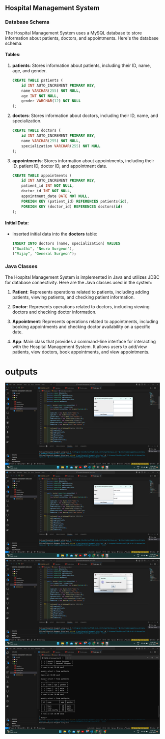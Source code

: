 ## Hospital Management System

### Database Schema

The Hospital Management System uses a MySQL database to store information about patients, doctors, and appointments. Here's the database schema:

#### Tables:

1. **patients**: Stores information about patients, including their ID, name, age, and gender.

   ```sql
   CREATE TABLE patients (
       id INT AUTO_INCREMENT PRIMARY KEY,
       name VARCHAR(255) NOT NULL,
       age INT NOT NULL,
       gender VARCHAR(12) NOT NULL
   );
   ```

2. **doctors**: Stores information about doctors, including their ID, name, and specialization.

   ```sql
   CREATE TABLE doctors (
       id INT AUTO_INCREMENT PRIMARY KEY,
       name VARCHAR(255) NOT NULL,
       specialization VARCHAR(255) NOT NULL
   );
   ```

3. **appointments**: Stores information about appointments, including their ID, patient ID, doctor ID, and appointment date.
   ```sql
   CREATE TABLE appointments (
       id INT AUTO_INCREMENT PRIMARY KEY,
       patient_id INT NOT NULL,
       doctor_id INT NOT NULL,
       appointment_date DATE NOT NULL,
       FOREIGN KEY (patient_id) REFERENCES patients(id),
       FOREIGN KEY (doctor_id) REFERENCES doctors(id)
   );
   ```

#### Initial Data:

- Inserted initial data into the **doctors** table:
  ```sql
  INSERT INTO doctors (name, specialization) VALUES
  ("Swathi", "Neuro Surgeon"),
  ("Vijay", "General Surgeon");
  ```

### Java Classes

The Hospital Management System is implemented in Java and utilizes JDBC for database connectivity. Here are the Java classes used in the system:

1. **Patient**: Represents operations related to patients, including adding patients, viewing patients, and checking patient information.
2. **Doctor**: Represents operations related to doctors, including viewing doctors and checking doctor information.

3. **Appointment**: Represents operations related to appointments, including booking appointments and checking doctor availability on a specific date.

4. **App**: Main class that provides a command-line interface for interacting with the Hospital Management System. It allows users to add/view patients, view doctors, book appointments, and view appointments.

# outputs

![output1](./src/assets/Screenshot%20(136).png)
![output1](./src/assets/Screenshot%20(137).png)
![output1](./src/assets/Screenshot%20(138).png)
![output1](./src/assets/Screenshot%20(139).png)
